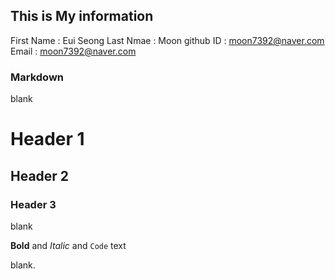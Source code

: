 ## This is My information

First Name : Eui Seong
Last Nmae : Moon
github ID : moon7392@naver.com
Email : moon7392@naver.com
### Markdown

blank
# Header 1
## Header 2
### Header 3

blank

**Bold** and _Italic_ and `Code` text


blank.
